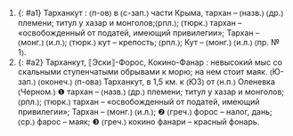 ---
---

1. {: #a1} Тарханкут
: ⦅п-ов⦆ в ⦅с-зап.⦆ части Крыма, тархан – ⦅назв.⦆ ⦅др.⦆ племени; титул у хазар и монголов;⦅рпл.⦆; ⦅тюрк.⦆ тархан – «освобожденный от податей, имеющий привилегии»; Тархан – ⦅монг.⦆ ⦅и.л.⦆; ⦅тюрк.⦆ кут – крепость; ⦅рпл.⦆; Кут – ⦅монг.⦆ ⦅и.л.⦆ ⦅пр. № 1⦆.
2. {: #a2} Тарханкут, ⟦Эски⟧-Форос, Кокино-Фанар
: невысокий мыс со скальными ступенчатыми обрывами к морю; на нем стоит маяк. ⦅Ю-зап.⦆ ⦅оконеч.⦆ ⦅п-ова⦆ Тарханкут, в 1,5 км. к ⦅ЮЗ⦆ от ⦅н.п.⦆ Оленевка ⦅Черном.⦆ ❶ тархан – ⦅назв.⦆ ⦅др.⦆ племени; титул у хазар и монголов; ⦅рпл.⦆; ⦅тюрк.⦆ тархан – «освобожденный от податей, имеющий привилегии»; Тархан – ⦅монг.⦆ ⦅и.л.⦆; ❷ ⦅греч.⦆ форос – налог, дань; ⦅ср.⦆ фарос – маяк; ❸ ⦅греч.⦆ кокино фанари – красный фонарь.
